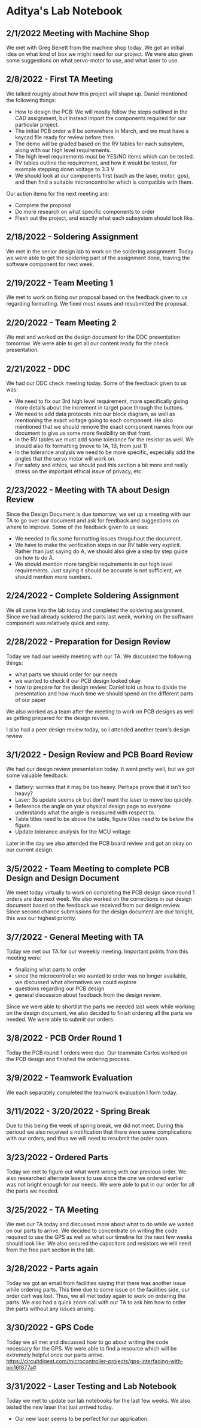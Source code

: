 # Aditya's Lab Notebook

## 2/1/2022 Meeting with Machine Shop
We met with Greg Benett from the machine shop today. We got an initial idea on what kind of box we might need for our project. We were also given some suggestions on what servo-motor to use, and what laser to use.

## 2/8/2022 - First TA Meeting 
We talked roughly about how this project will shape up. Daniel mentioned the following things:
- How to design the PCB: We will mostly follow the steps outlined in the CAD assignment, but instead import the components required for our particular project.
- The initial PCB order will be somewhere in March, and we must have a keycad file ready for review before then.
- The demo will be graded based on the RV tables for each subsytem, along with our high level requirements. 
- The high level requirements must be YES/NO items which can be tested. 
- RV tables outline the requirement, and how it would be tested, for example stepping down voltage to 3.3 V
- We should look at our components first (such as the laser, motor, gps), and then find a suitable microncontroller which is compatible with them.

Our action items for the next meeting are:
- Complete the proposal
- Do more research on what specific components to order
- Flesh out the project, and exactly what each subsystem should look like.

## 2/18/2022 - Soldering Assignment
We met in the senior design lab to work on the soldering assignment. Today we were able to get the soldering part of the assignment done, leaving the software component for next week.

## 2/19/2022 - Team Meeting 1
We met to work on fixing our proposal based on the feedback given to us regarding formatting. We fixed most issues and resubmitted the proposal.

## 2/20/2022 - Team Meeting 2
We met and worked on the design document for the DDC presentation tomorrow. We were able to get all our content ready for the check presentation.

## 2/21/2022 - DDC
We had our DDC check meeting today. Some of the feedback given to us was:
- We need to fix our 3rd high level requirement, more specifically giving more details about the increment in target pace through the buttons.
- We need to add data protocols into our block diagram, as well as mentioning the exact voltage going to each component. He also mentioned that we should remove the exact component names from our document to give us some more flexibility on that front.
- In the RV tables we must add some tolerance for the resistor as well. We should also fix formatting (move to 1A, 1B, from just 1)
- In the tolerance analysis we need to be more specific, especially add the angles that the servo motor will work on.
- For safety and ethics, we should pad this section a bit more and really stress on the important ethical issue of privacy, etc.

## 2/23/2022 - Meeting with TA about Design Review
Since the Design Document is due tomorrow, we set up a meeting with our TA to go over our document and ask for feedback and suggestions on where to improve. Some of the feedback given to us was:
- We needed to fix some formatting issues throguhout the document.
- We have to make the verification steps in our RV table very explicit. Rather than just saying do A, we should also give a step by step guide on how to do A.
- We should mention more tangible requirements in our high level requirements. Just saying it should be accurate is not sufficient, we should mention more numbers.

## 2/24/2022 -  Complete Soldering Assignment
We all came into the lab today and completed the soldering assignment. Since we had already soldered the parts last week, working on the software component was relatively quick and easy.

## 2/28/2022 - Preparation for Design Review
Today we had our weekly meeting with our TA. We discussed the following things:
- what parts we should order for our needs
- we wanted to check if our PCB design looked okay
- how to prepare for the design review: Daniel told us how to divide the presentation and how much time we should spend on the different parts of our paper

We also worked as a team after the meeting to work on PCB designs as well as getting prepared for the design review.

I also had a peer design review today, so I attended another team's design review.

## 3/1/2022 - Design Review and PCB Board Review
We had our design review presentation today. It went pretty well, but we got some valuable feedback:
- Battery: worries that it may be too heavy. Perhaps prove that it isn't too heavy?
- Laser: 3s update seems ok but don't want the laser to move too quickly.
- Reference the angle on your physical design page so everyone understands what the angle is measured with respect to.
- Table titles need to be above the table, figure titles need to be below the figure.
- Update tolerance analysis for the MCU voltage

Later in the day we also attended the PCB board review and got an okay on our current design.

## 3/5/2022 - Team Meeting to complete PCB Design and Design Document
We meet today virtually to work on completing the PCB design since round 1 orders are due next week. We also worked on the corrections in our design document based on the feedback we received from our design review. Since second chance submissions for the design document are due tonight, this was our highest priority.

## 3/7/2022 - General Meeting with TA
Today we met our TA for our wweekly meeting. Important points from this meeting were:
- finalizing what parts to order
- since the microcontroller we wanted to order was no longer available, we discussed what alternatives we could explore
- questions regarding our PCB design 
- general discussion about feedback from the design review.

Since we were able to shortlist the parts we needed last week while working on the design document, we also decided to finish ordering all the parts we needed. We were able to submit our orders.

## 3/8/2022 - PCB Order Round 1 
Today the PCB round 1 orders were due. Our teammate Carlos worked on the PCB design and finished the ordering process.

## 3/9/2022 - Teamwork Evaluation
We each separately completed the teamwork evaluation I form today.

## 3/11/2022 - 3/20/2022 - Spring Break
Due to this being the week of spring break, we did not meet. 
During this perioud we also received a notification that there were some complications with our orders, and thus we will need to resubmit the order soon.

## 3/23/2022 - Ordered Parts
Today we met to figure out what went wrong with our previous order. We also researched alternate lasers to use since the one we ordered earlier was not bright enough for our needs. We were able to put in our order for all the parts we needed.

## 3/25/2022 - TA Meeting
We met our TA today and discussed more about what to do while we waited on our parts to arrive. We decided to concentrate on writing the code required to use the GPS as well as what our timeline for the next few weeks should look like. We also secured the capacitors and resistors we will need from the free part section in the lab.

## 3/28/2022 - Parts again 
Today we got an email from facilities saying that there was another issue while ordering parts. This time due to some issue on the facilities side, our order cart was lost. Thus, we all met today again to work on ordering the parts. We also had a quick zoom call with our TA to ask him how to order the parts without any issues arising.

## 3/30/2022 - GPS Code
Today we all met and discussed how to go about writing the code necessary for the GPS. We were able to find a resource which will be extremely helpful once our parts arrive. https://circuitdigest.com/microcontroller-projects/gps-interfacing-with-pic16f877a#

## 3/31/2022 - Laser Testing and Lab Notebook
Today we met to update our lab notebooks for the last few weeks. We also tested the new laser that just arrived today.
- Our new laser seems to be perfect for our application.





